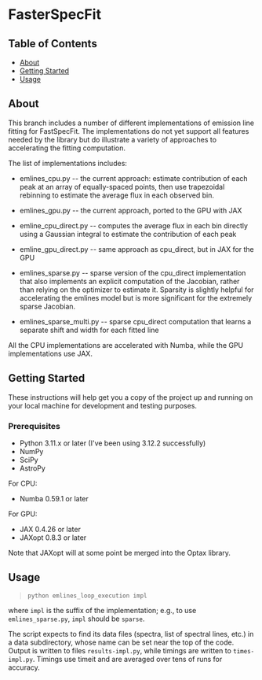 # FasterSpecFit

## Table of Contents 
- [About](#about)
- [Getting Started](#getting_started)
- [Usage](#Usage)

## About  <a name = "about"></a>

This branch includes a number of different implementations of emission
line fitting for FastSpecFit.  The implementations do not yet support
all features needed by the library but do illustrate a variety of approaches
to accelerating the fitting computation.

The list of implementations includes:

* emlines_cpu.py -- the current approach: estimate contribution of
  each peak at an array of equally-spaced points, then use trapezoidal
  rebinning to estimate the average flux in each observed bin.

* emlines_gpu.py -- the current approach, ported to the GPU with JAX

* emline_cpu_direct.py -- computes the average flux in each bin directly
  using a Gaussian integral to estimate the contribution of each peak

* emline_gpu_direct.py -- same approach as cpu_direct, but in JAX for
  the GPU

* emlines_sparse.py -- sparse version of the cpu_direct implementation
  that also implements an explicit computation of the Jacobian, rather
  than relying on the optimizer to estimate it.  Sparsity is slightly
  helpful for accelerating the emlines model but is more significant
  for the extremely sparse Jacobian.

* emlines_sparse_multi.py -- sparse cpu_direct computation that
  learns a separate shift and width for each fitted line
  
All the CPU implementations are accelerated with Numba, while the GPU
implementations use JAX.

## Getting Started <a name = "getting_started"></a>

These instructions will help get you a copy of the project up and running on your local machine for development and testing purposes.

### Prerequisites 

* Python 3.11.x or later (I've been using 3.12.2 successfully)
* NumPy
* SciPy
* AstroPy

For CPU:
* Numba 0.59.1 or later

For GPU:
* JAX 0.4.26 or later
* JAXopt 0.8.3 or later

Note that JAXopt will at some point be merged into the Optax library.

## Usage <a name = "Usage"></a>

> `python emlines_loop_execution impl`

where `impl` is the suffix of the implementation; e.g., to use
`emlines_sparse.py`, `impl` should be `sparse`.

The script expects to find its data files (spectra, list of spectral
lines, etc.) in a data subdirectory, whose name can be set near the
top of the code. Output is written to files `results-impl.py`, while
timings are written to `times-impl.py`.  Timings use timeit and are
averaged over tens of runs for accuracy.